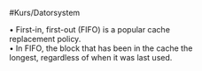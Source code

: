 #Kurs/Datorsystem 

• First-in, first-out (FIFO) is a popular cache  
replacement policy.  
• In FIFO, the block that has been in the cache the  
longest, regardless of when it was last used.